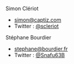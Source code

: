 Simon Clériot
* <simon@captiz.com>
* Twitter : [@scleriot](https://twitter.com/scleriot)

Stéphane Bourdier
* <stephane@bourdier.fr>
* Twitter : [@Snafu63B](https://twitter.com/Snafu63B)
